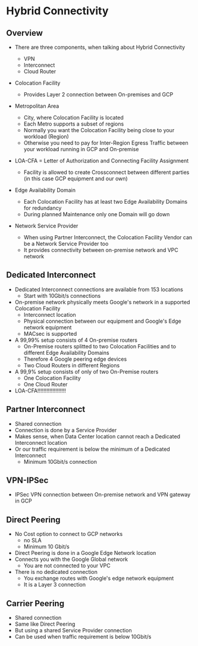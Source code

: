 # Hybrid Connectivity

## Overview

* There are three components, when talking about Hybrid Connectivity
  * VPN
  * Interconnect
  * Cloud Router

* Colocation Facility
  * Provides Layer 2 connection between On-premises and GCP
* Metropolitan Area
  * City, where Colocation Facility is located
  * Each Metro supports a subset of regions
  * Normally you want the Colocation Facility being close to your workload (Region)
  * Otherwise you need to pay for Inter-Region Egress Traffic between your workload running in GCP and On-premise
* LOA-CFA = Letter of Authorization and Connecting Facility Assignment
  * Facility is allowed to create Crossconnect between different parties (in this case GCP equipment and our own)
* Edge Availability Domain
  * Each Colocation Facility has at least two Edge Availability Domains for redundancy
  * During planned Maintenance only one Domain will go down
* Network Service Provider
  * When using Partner Interconnect, the Colocation Facility Vendor can be a Network Service Provider too
  * It provides connectivity between on-premise network and VPC network

## Dedicated Interconnect

* Dedicated Interconnect connections are available from 153 locations
  * Start with 10Gbit/s connections
* On-premise network physically meets Google's network in a supported Colocation Facility
  * Interconnect location
  * Physical connection between our equipment and Google's Edge network equipment
  * MACsec is supported
* A 99,99% setup consists of 4 On-premise routers
  * On-Premise routers splitted to two Colocation Facilities and to different Edge Availability Domains
  * Therefore 4 Google peering edge devices
  * Two Cloud Routers in different Regions
* A 99,9% setup consists of only of two On-Premise routers
  * One Colocation Facility
  * One Cloud Router
* LOA-CFA!!!!!!!!!!!!!!!!!!!



## Partner Interconnect

* Shared connection
* Connection is done by a Service Provider
* Makes sense, when Data Center location cannot reach a Dedicated Interconnect location
* Or our traffic requirement is below the minimum of a Dedicated Interconnect
  * Minimum 10Gbit/s connection

## VPN-IPSec

* IPSec VPN connection between On-premise network and VPN gateway in GCP

## Direct Peering

* No Cost option to connect to GCP networks
  * no SLA
  * Minimum 10 Gbit/s
* Direct Peering is done in a Google Edge Network location
* Connects you with the Google Global network
  * You are not connected to your VPC
* There is no dedicated connection
  * You exchange routes with Google's edge network equipment
  * It is a Layer 3 connection

## Carrier Peering

* Shared connection
* Same like Direct Peering
* But using a shared Service Provider connection
* Can be used when traffic requirement is below 10Gbit/s
